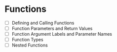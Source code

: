 # Functions 

- [ ] Defining and Calling Functions
- [ ] Function Parameters and Return Values
- [ ] Function Argument Labels and Parameter Names
- [ ] Function Types
- [ ] Nested Functions
